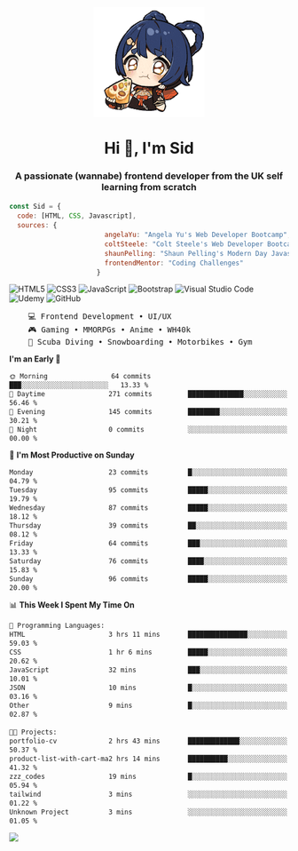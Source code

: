 <p align="center">
<img align="center" src="imgs/HuTaoPizza.gif" alt="Logo">
</p>
<h1 align="center">Hi 👋, I'm Sid</h1>
<h3 align="center">A passionate (wannabe) frontend developer from the UK self learning from scratch</h3>


```javascript
const Sid = {
  code: [HTML, CSS, Javascript],
  sources: {
                        angelaYu: "Angela Yu's Web Developer Bootcamp",
                        coltSteele: "Colt Steele's Web Developer Bootcamp",
                        shaunPelling: "Shaun Pelling's Modern Day Javascript",
                        frontendMentor: "Coding Challenges"
                      }
```

![HTML5](https://img.shields.io/badge/html5-%23E34F26.svg?style=for-the-badge&logo=html5&logoColor=white)
![CSS3](https://img.shields.io/badge/css3-%231572B6.svg?style=for-the-badge&logo=css3&logoColor=white)
![JavaScript](https://img.shields.io/badge/javascript-%23323330.svg?style=for-the-badge&logo=javascript&logoColor=%23F7DF1E)
![Bootstrap](https://img.shields.io/badge/bootstrap-%238511FA.svg?style=for-the-badge&logo=bootstrap&logoColor=white)
![Visual Studio Code](https://img.shields.io/badge/Visual%20Studio%20Code-0078d7.svg?style=for-the-badge&logo=visual-studio-code&logoColor=white)
![Udemy](https://img.shields.io/badge/Udemy-A435F0?style=for-the-badge&logo=Udemy&logoColor=white)
![GitHub](https://img.shields.io/badge/github-%23121011.svg?style=for-the-badge&logo=github&logoColor=white)

<pre>
    💻 Frontend Development • UI/UX 
    🎮 Gaming • MMORPGs • Anime • WH40k
    💪 Scuba Diving • Snowboarding • Motorbikes • Gym
</pre>

<!--START_SECTION:waka-->
**I'm an Early 🐤** 

```text
🌞 Morning                64 commits          ███░░░░░░░░░░░░░░░░░░░░░░   13.33 % 
🌆 Daytime                271 commits         ██████████████░░░░░░░░░░░   56.46 % 
🌃 Evening                145 commits         ████████░░░░░░░░░░░░░░░░░   30.21 % 
🌙 Night                  0 commits           ░░░░░░░░░░░░░░░░░░░░░░░░░   00.00 % 
```
📅 **I'm Most Productive on Sunday** 

```text
Monday                   23 commits          █░░░░░░░░░░░░░░░░░░░░░░░░   04.79 % 
Tuesday                  95 commits          █████░░░░░░░░░░░░░░░░░░░░   19.79 % 
Wednesday                87 commits          █████░░░░░░░░░░░░░░░░░░░░   18.12 % 
Thursday                 39 commits          ██░░░░░░░░░░░░░░░░░░░░░░░   08.12 % 
Friday                   64 commits          ███░░░░░░░░░░░░░░░░░░░░░░   13.33 % 
Saturday                 76 commits          ████░░░░░░░░░░░░░░░░░░░░░   15.83 % 
Sunday                   96 commits          █████░░░░░░░░░░░░░░░░░░░░   20.00 % 
```


📊 **This Week I Spent My Time On** 

```text
💬 Programming Languages: 
HTML                     3 hrs 11 mins       ███████████████░░░░░░░░░░   59.03 % 
CSS                      1 hr 6 mins         █████░░░░░░░░░░░░░░░░░░░░   20.62 % 
JavaScript               32 mins             ███░░░░░░░░░░░░░░░░░░░░░░   10.01 % 
JSON                     10 mins             █░░░░░░░░░░░░░░░░░░░░░░░░   03.16 % 
Other                    9 mins              █░░░░░░░░░░░░░░░░░░░░░░░░   02.87 % 

🐱‍💻 Projects: 
portfolio-cv             2 hrs 43 mins       █████████████░░░░░░░░░░░░   50.37 % 
product-list-with-cart-ma2 hrs 14 mins       ██████████░░░░░░░░░░░░░░░   41.32 % 
zzz_codes                19 mins             █░░░░░░░░░░░░░░░░░░░░░░░░   05.94 % 
tailwind                 3 mins              ░░░░░░░░░░░░░░░░░░░░░░░░░   01.22 % 
Unknown Project          3 mins              ░░░░░░░░░░░░░░░░░░░░░░░░░   01.05 % 
```


<!--END_SECTION:waka-->

<a href="">![](https://komarev.com/ghpvc/?username=sedaryildirim&style=for-the-badge)</a>
